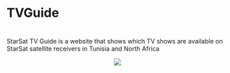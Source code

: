 # TVGuide
<h1> </h1>
<p>StarSat TV Guide is a website that shows which TV shows are available on StarSat satellite receivers in Tunisia and North Africa</p>
<center><img src="https://i.imgur.com/u2siXgQ.png" /></center>
